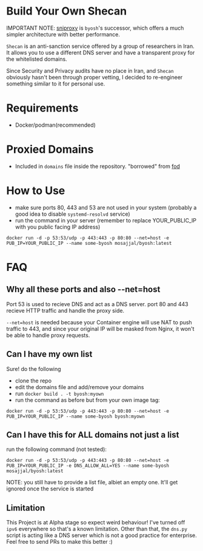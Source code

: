 # Build Your Own Shecan

IMPORTANT NOTE: [sniproxy](https://github.com/mosajjal/sniproxy) is `byosh`'s successor, which offers a much simpler architecture with better performance.

`Shecan` is an anti-sanction service offered by a group of researchers in Iran. It allows you to use a different DNS server and have a transparent proxy for the whitelisted domains. 

Since Security and Privacy audits have no place in Iran, and `Shecan` obviously hasn't been through proper vetting, I decided to re-engineer something similar to it for personal use.

# Requirements

- Docker/podman(recommended)

# Proxied Domains

- Included in `domains` file inside the repository. "borrowed" from [fod](https://github.com/freedomofdevelopers/fod)

# How to Use

- make sure ports 80, 443 and 53 are not used in your system (probably a good idea to disable `systemd-resolvd` service)
- run the command in your server (remember to replace YOUR_PUBLIC_IP with you public facing IP address)

`docker run -d -p 53:53/udp -p 443:443 -p 80:80 --net=host -e PUB_IP=YOUR_PUBLIC_IP --name some-byosh mosajjal/byosh:latest`

# FAQ

## Why all these ports and also --net=host

Port 53 is used to recieve DNS and act as a DNS server. port 80 and 443 recieve HTTP traffic and handle the proxy side.

`--net=host` is needed because your Container engine will use NAT to push traffic to 443, and since your original IP will be masked from Nginx, it won't be able to handle proxy requests. 

## Can I have my own list

Sure! do the following

- clone the repo
- edit the domains file and add/remove your domains
- run `docker build . -t byosh:myown`
- run the command as before but from your own image tag:

`docker run -d -p 53:53/udp -p 443:443 -p 80:80 --net=host -e PUB_IP=YOUR_PUBLIC_IP --name some-byosh byosh:myown`

## Can I have this for ALL domains not just a list

run the following command (not tested):

`docker run -d -p 53:53/udp -p 443:443 -p 80:80 --net=host -e PUB_IP=YOUR_PUBLIC_IP -e DNS_ALLOW_ALL=YES --name some-byosh mosajjal/byosh:latest`

NOTE: you still have to provide a list file, albiet an empty one. It'll get ignored once the service is started

## Limitation

This Project is at Alpha stage so expect weird behaviour! I've turned off `ipv6` everywhere so that's a known limitation. Other than that, the `dns.py` script is acting like a DNS server which is not a good practice for enterprise. Feel free to send PRs to make this better :)


